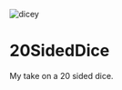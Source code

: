 ![dicey](https://user-images.githubusercontent.com/75287809/130663874-f55b06ea-adcc-4071-98e9-0371edbd59e3.png)
# 20SidedDice
My take on a 20 sided dice. 
